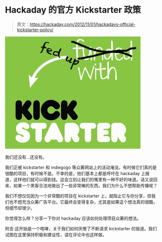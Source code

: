 # Hackaday 的官方 Kickstarter 政策

> 原文：<https://hackaday.com/2012/11/01/hackadays-official-kickstarter-policy/>

[![](img/969fcde1e0f538dea81177ce02d84fdb.png "kickstarter-600")](http://hackaday.com/wp-content/uploads/2012/11/kickstarter-600.jpg)

我们还没有…还没有。

我们正被 kickstarter 和 indiegogo 等众筹网站上的活动淹没。有时候它们真的是很酷的项目，有时候不是。不幸的是，他们基本上都是呼吁在 hackaday 上报道，这样他们就可以得到钱。这会立刻让我们的嘴里有一种不好的味道。话又说回来，如果一个黑客合法地做出了一些非常棒的东西，我们为什么不想帮助传播呢？

我们不想仅仅因为一个非常酷的项目在 kickstarter 上，就阻止它与你分享，但我们也不想充当众筹广告平台。它最终会变得复杂，尤其是如果这个想法真的很酷，但细节却很少。

你觉得怎么样？分享一下你对 hackaday 应该如何处理项目众筹的想法。

附言:这开始是一个咆哮，关于我们如何厌倦了不断请求 kickstarter 的报道。我们试图在这里保持积极和建设性，请在评论中也这样做。